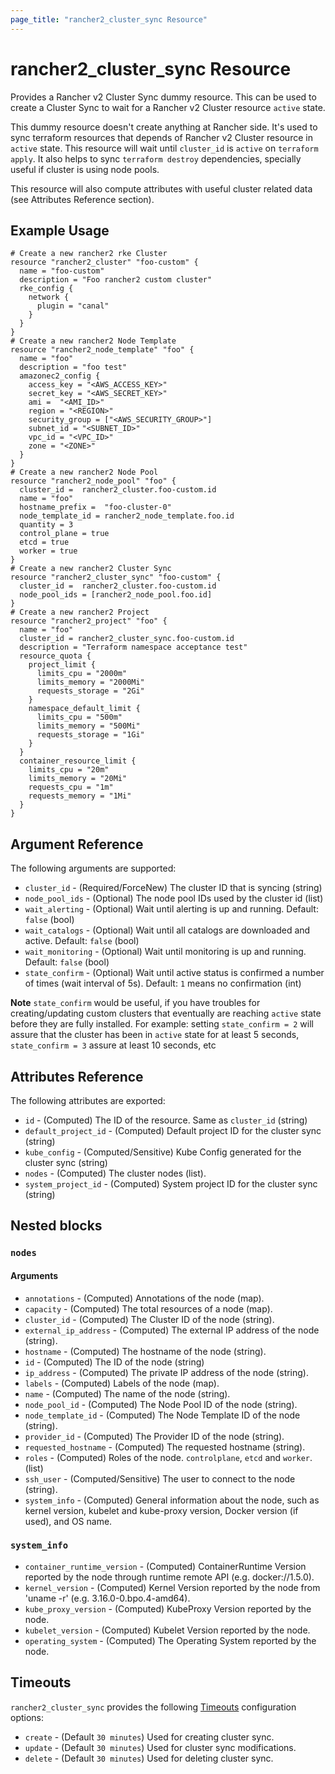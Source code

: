 ```yaml
---
page_title: "rancher2_cluster_sync Resource"
---
```


# rancher2\_cluster\_sync Resource

Provides a Rancher v2 Cluster Sync dummy resource. This can be used to create a Cluster Sync to wait for a Rancher v2 Cluster resource `active` state.

This dummy resource doesn't create anything at Rancher side. It's used to sync terraform resources that depends of Rancher v2 Cluster resource in `active` state. This resource will wait until `cluster_id` is `active` on `terraform apply`. It also helps to sync `terraform destroy` dependencies, specially useful if cluster is using node pools.

This resource will also compute attributes with useful cluster related data (see Attributes Reference section). 

## Example Usage

```hcl
# Create a new rancher2 rke Cluster 
resource "rancher2_cluster" "foo-custom" {
  name = "foo-custom"
  description = "Foo rancher2 custom cluster"
  rke_config {
    network {
      plugin = "canal"
    }
  }
}
# Create a new rancher2 Node Template
resource "rancher2_node_template" "foo" {
  name = "foo"
  description = "foo test"
  amazonec2_config {
    access_key = "<AWS_ACCESS_KEY>"
    secret_key = "<AWS_SECRET_KEY>"
    ami =  "<AMI_ID>"
    region = "<REGION>"
    security_group = ["<AWS_SECURITY_GROUP>"]
    subnet_id = "<SUBNET_ID>"
    vpc_id = "<VPC_ID>"
    zone = "<ZONE>"
  }
}
# Create a new rancher2 Node Pool
resource "rancher2_node_pool" "foo" {
  cluster_id =  rancher2_cluster.foo-custom.id
  name = "foo"
  hostname_prefix =  "foo-cluster-0"
  node_template_id = rancher2_node_template.foo.id
  quantity = 3
  control_plane = true
  etcd = true
  worker = true
}
# Create a new rancher2 Cluster Sync
resource "rancher2_cluster_sync" "foo-custom" {
  cluster_id =  rancher2_cluster.foo-custom.id
  node_pool_ids = [rancher2_node_pool.foo.id]
}
# Create a new rancher2 Project
resource "rancher2_project" "foo" {
  name = "foo"
  cluster_id = rancher2_cluster_sync.foo-custom.id
  description = "Terraform namespace acceptance test"
  resource_quota {
    project_limit {
      limits_cpu = "2000m"
      limits_memory = "2000Mi"
      requests_storage = "2Gi"
    }
    namespace_default_limit {
      limits_cpu = "500m"
      limits_memory = "500Mi"
      requests_storage = "1Gi"
    }
  }
  container_resource_limit {
    limits_cpu = "20m"
    limits_memory = "20Mi"
    requests_cpu = "1m"
    requests_memory = "1Mi"
  }
}
```

## Argument Reference

The following arguments are supported:

* `cluster_id` - (Required/ForceNew) The cluster ID that is syncing (string)
* `node_pool_ids` - (Optional) The node pool IDs used by the cluster id (list)
* `wait_alerting` - (Optional) Wait until alerting is up and running. Default: `false` (bool)
* `wait_catalogs` - (Optional) Wait until all catalogs are downloaded and active. Default: `false` (bool)
* `wait_monitoring` - (Optional) Wait until monitoring is up and running. Default: `false` (bool)
* `state_confirm` - (Optional) Wait until active status is confirmed a number of times (wait interval of 5s). Default: `1` means no confirmation (int)

**Note** `state_confirm` would be useful, if you have troubles for creating/updating custom clusters that eventually are reaching `active` state before they are fully installed. For example: setting `state_confirm = 2` will assure that the cluster has been in `active` state for at least 5 seconds, `state_confirm = 3` assure at least 10 seconds, etc

## Attributes Reference

The following attributes are exported:

* `id` - (Computed) The ID of the resource. Same as `cluster_id` (string)
* `default_project_id` - (Computed) Default project ID for the cluster sync (string)
* `kube_config` - (Computed/Sensitive) Kube Config generated for the cluster sync (string)
* `nodes` - (Computed) The cluster nodes (list).
* `system_project_id` - (Computed) System project ID for the cluster sync (string)

## Nested blocks

### `nodes`

#### Arguments

* `annotations` - (Computed) Annotations of the node (map).
* `capacity` - (Computed) The total resources of a node (map).
* `cluster_id` - (Computed) The Cluster ID of the node (string).
* `external_ip_address` - (Computed)  The external IP address of the node (string).
* `hostname` - (Computed) The hostname of the node (string).
* `id` - (Computed) The ID of the node (string)
* `ip_address` - (Computed) The private IP address of the node (string).
* `labels` - (Computed) Labels of the node (map).
* `name` - (Computed) The name of the node (string).
* `node_pool_id` - (Computed) The Node Pool ID of the node (string).
* `node_template_id` - (Computed) The Node Template ID of the node (string).
* `provider_id` - (Computed) The Provider ID of the node (string).
* `requested_hostname` - (Computed) The requested hostname (string).
* `roles` - (Computed) Roles of the node. `controlplane`, `etcd` and `worker`. (list)
* `ssh_user` - (Computed/Sensitive) The user to connect to the node (string).
* `system_info` - (Computed) General information about the node, such as kernel version, kubelet and kube-proxy version, Docker version (if used), and OS name.

### `system_info`

* `container_runtime_version` - (Computed) ContainerRuntime Version reported by the node through runtime remote API (e.g. docker://1.5.0).
* `kernel_version` - (Computed) Kernel Version reported by the node from 'uname -r' (e.g. 3.16.0-0.bpo.4-amd64).
* `kube_proxy_version` - (Computed) KubeProxy Version reported by the node.
* `kubelet_version` - (Computed) Kubelet Version reported by the node.
* `operating_system` - (Computed) The Operating System reported by the node.

## Timeouts

`rancher2_cluster_sync` provides the following
[Timeouts](https://www.terraform.io/docs/configuration/resources.html#operation-timeouts) configuration options:

- `create` - (Default `30 minutes`) Used for creating cluster sync.
- `update` - (Default `30 minutes`) Used for cluster sync modifications.
- `delete` - (Default `30 minutes`) Used for deleting cluster sync.
